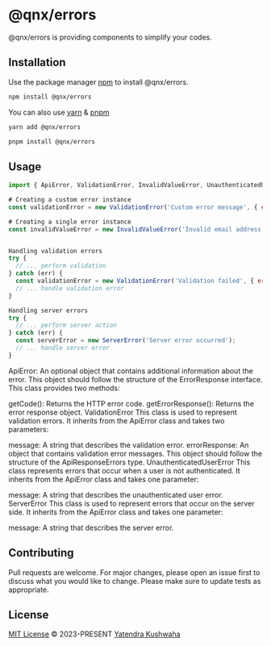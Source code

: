 # @qnx/errors

@qnx/errors is providing components to simplify your codes.

## Installation

Use the package manager [npm](https://www.npmjs.com/) to install @qnx/errors.

```bash
npm install @qnx/errors
```

You can also use [yarn](https://yarnpkg.com/) & [pnpm](https://pnpm.io/)

```bash
yarn add @qnx/errors
```

```bash
pnpm install @qnx/errors
```

## Usage

```javascript
import { ApiError, ValidationError, InvalidValueError, UnauthenticatedUserError, ServerError } from '@qnx/errors';

# Creating a custom error instance
const validationError = new ValidationError('Custom error message', { errRes: { errors: { email: ['Invalid email'] } } });

# Creating a single error instance
const invalidValueError = new InvalidValueError('Invalid email address.', { key:'email' });


Handling validation errors
try {
  // ... perform validation
} catch (err) {
  const validationError = new ValidationError('Validation failed', { errors: err.errors });
  // ... handle validation error
}

Handling server errors
try {
  // ... perform server action
} catch (err) {
  const serverError = new ServerError('Server error occurred');
  // ... handle server error
}


```

ApiError: An optional object that contains additional information about the error. This object should follow the structure of the ErrorResponse interface.
This class provides two methods:

getCode(): Returns the HTTP error code.
getErrorResponse(): Returns the error response object.
ValidationError
This class is used to represent validation errors. It inherits from the ApiError class and takes two parameters:

message: A string that describes the validation error.
errorResponse: An object that contains validation error messages. This object should follow the structure of the ApiResponseErrors type.
UnauthenticatedUserError
This class represents errors that occur when a user is not authenticated. It inherits from the ApiError class and takes one parameter:

message: A string that describes the unauthenticated user error.
ServerError
This class is used to represent errors that occur on the server side. It inherits from the ApiError class and takes one parameter:

message: A string that describes the server error.

## Contributing

Pull requests are welcome. For major changes, please open an issue first
to discuss what you would like to change.
Please make sure to update tests as appropriate.

## License

[MIT License](https://github.com/yatendra121/qnx/blob/main/LICENSE.md) © 2023-PRESENT [Yatendra Kushwaha](https://github.com/yatendra121)
